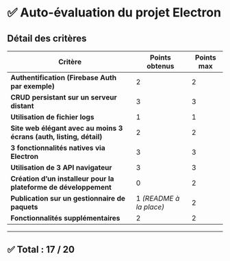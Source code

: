 # ✅ Auto-évaluation du projet Electron

## Détail des critères

| Critère                                                                                                  | Points obtenus | Points max |
|----------------------------------------------------------------------------------------------------------|----------------|------------|
| **Authentification (Firebase Auth par exemple)**                                                         | 2              | 2          |
| **CRUD persistant sur un serveur distant**                                                               | 3              | 3          |
| **Utilisation de fichier logs**                                                                          | 1              | 1          |
| **Site web élégant avec au moins 3 écrans (auth, listing, détail)**                                      | 2              | 2          |
| **3 fonctionnalités natives via Electron**                                                               | 3              | 3          |
| **Utilisation de 3 API navigateur**                                                                      | 3              | 3          |
| **Création d’un installeur pour la plateforme de développement**                                         | 0              | 2          |
| **Publication sur un gestionnaire de paquets**                                                           | 1 _(README à la place)_ | 2          |
| **Fonctionnalités supplémentaires**                                                                      | 2              | 2          |

---

## ✅ Total : **17 / 20**
